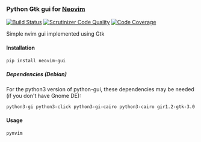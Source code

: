 ### Python Gtk gui for [Neovim](https://github.com/neovim/neovim)

[![Build Status](https://travis-ci.org/neovim/python-gui.svg?branch=master)](https://travis-ci.org/neovim/python-gui)
[![Scrutinizer Code Quality](https://scrutinizer-ci.com/g/neovim/python-gui/badges/quality-score.png?b=master)](https://scrutinizer-ci.com/g/neovim/python-gui/?branch=master)
[![Code Coverage](https://scrutinizer-ci.com/g/neovim/python-gui/badges/coverage.png?b=master)](https://scrutinizer-ci.com/g/neovim/python-gui/?branch=master)

Simple nvim gui implemented using Gtk

#### Installation

```sh
pip install neovim-gui
```

##### Dependencies (Debian)

For the python3 version of python-gui, these dependencies may be needed (if you don't have Gnome DE):

    python3-gi python3-click python3-gi-cairo python3-cairo gir1.2-gtk-3.0

#### Usage

```sh
pynvim
```

